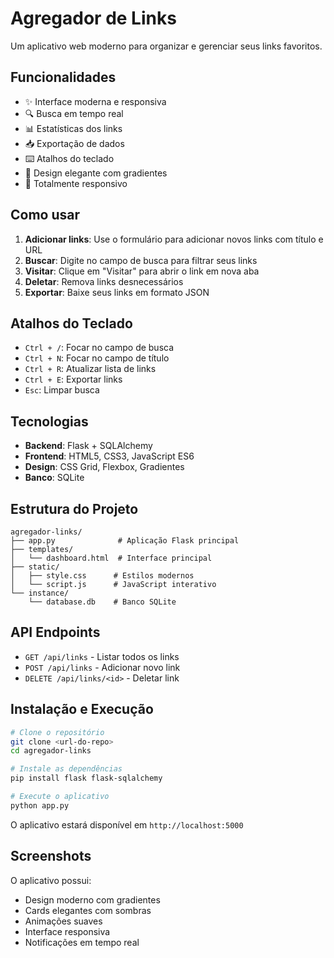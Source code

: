 # Agregador de Links

Um aplicativo web moderno para organizar e gerenciar seus links favoritos.

## Funcionalidades

- ✨ Interface moderna e responsiva
- 🔍 Busca em tempo real
- 📊 Estatísticas dos links
- 📥 Exportação de dados
- ⌨️ Atalhos do teclado
- 🎨 Design elegante com gradientes
- 📱 Totalmente responsivo

## Como usar

1. **Adicionar links**: Use o formulário para adicionar novos links com título e URL
2. **Buscar**: Digite no campo de busca para filtrar seus links
3. **Visitar**: Clique em "Visitar" para abrir o link em nova aba
4. **Deletar**: Remova links desnecessários
5. **Exportar**: Baixe seus links em formato JSON

## Atalhos do Teclado

- `Ctrl + /`: Focar no campo de busca
- `Ctrl + N`: Focar no campo de título
- `Ctrl + R`: Atualizar lista de links
- `Ctrl + E`: Exportar links
- `Esc`: Limpar busca

## Tecnologias

- **Backend**: Flask + SQLAlchemy
- **Frontend**: HTML5, CSS3, JavaScript ES6
- **Design**: CSS Grid, Flexbox, Gradientes
- **Banco**: SQLite

## Estrutura do Projeto

```
agregador-links/
├── app.py              # Aplicação Flask principal
├── templates/
│   └── dashboard.html  # Interface principal
├── static/
│   ├── style.css      # Estilos modernos
│   └── script.js      # JavaScript interativo
└── instance/
    └── database.db    # Banco SQLite
```

## API Endpoints

- `GET /api/links` - Listar todos os links
- `POST /api/links` - Adicionar novo link
- `DELETE /api/links/<id>` - Deletar link

## Instalação e Execução

```bash
# Clone o repositório
git clone <url-do-repo>
cd agregador-links

# Instale as dependências
pip install flask flask-sqlalchemy

# Execute o aplicativo
python app.py
```

O aplicativo estará disponível em `http://localhost:5000`

## Screenshots

O aplicativo possui:
- Design moderno com gradientes
- Cards elegantes com sombras
- Animações suaves
- Interface responsiva
- Notificações em tempo real
